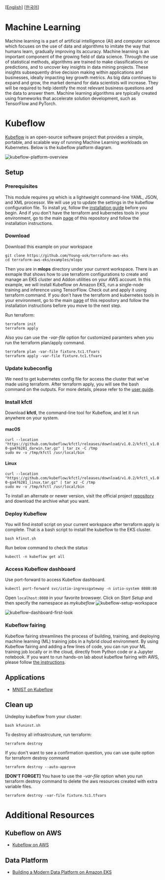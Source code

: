 [[English](README.md)] [[한국어](README.ko.md)]

# Machine Learning
Machine learning is a part of artificial intelligence (AI) and computer science which focuses on the use of data and algorithms to imitate the way that humans learn, gradually improving its accuracy. Machine learning is an important component of the growing field of data science. Through the use of statistical methods, algorithms are trained to make classifications or predictions, and to uncover key insights in data mining projects. These insights subsequently drive decision making within applications and businesses, ideally impacting key growth metrics. As big data continues to expand and grow, the market demand for data scientists will increase. They will be required to help identify the most relevant business questions and the data to answer them. Machine learning algorithms are typically created using frameworks that accelerate solution development, such as TensorFlow and PyTorch.

# Kubeflow
[Kubeflow](https://www.kubeflow.org/) is an open-source software project that provides a simple, portable, and scalable way of running Machine Learning workloads on Kubernetes. Below is the kubeflow platform diagram.

![kubeflow-platform-overview](../../images/kubeflow-platform-overview.png)

## Setup
### Prerequisites
This module requires *yq* which is a lightweight command-line YAML, JSON, and XML processor. We will use *yq* to update the settings in the kubeflow configuration file. To install *yq*, follow the [installation guide](https://github.com/mikefarah/yq#install) before you begin. And if you don't have the terraform and kubernetes tools in your environment, go to the main [page](https://github.com/Young-ook/terraform-aws-eks) of this repository and follow the installation instructions.

### Download
Download this example on your workspace
```
git clone https://github.com/Young-ook/terraform-aws-eks
cd terraform-aws-eks/examples/mlops
```

Then you are in **mlops** directory under your current workspace. There is an exmaple that shows how to use terraform configurations to create and manage an EKS cluster and Addon utilities on your AWS account. In this example, we will install Kubeflow on Amazon EKS, run a single-node training and inference using TensorFlow. Check out and apply it using terraform command. If you don't have the terraform and kubernetes tools in your environment, go to the main [page](https://github.com/Young-ook/terraform-aws-eks) of this repository and follow the installation instructions before you move to the next step.

Run terraform:
```
terraform init
terraform apply
```
Also you can use the *-var-file* option for customized paramters when you run the terraform plan/apply command.
```
terraform plan -var-file fixture.tc1.tfvars
terraform apply -var-file fixture.tc1.tfvars
```

### Update kubeconfig
We need to get kubernetes config file for access the cluster that we've made using terraform. After terraform apply, you will see the bash command on the outputs. For more details, please refer to the [user guide](https://github.com/Young-ook/terraform-aws-eks#generate-kubernetes-config).

### Install kfctl
Download **kfctl**, the command-line tool for Kubeflow, and let it run anywhere on your system.

#### macOS
```
curl --location "https://github.com/kubeflow/kfctl/releases/download/v1.0.2/kfctl_v1.0.2-0-ga476281_darwin.tar.gz" | tar zx -C /tmp
sudo mv -v /tmp/kfctl /usr/local/bin
```
#### Linux
```
curl --location "https://github.com/kubeflow/kfctl/releases/download/v1.0.2/kfctl_v1.0.2-0-ga476281_linux.tar.gz" | tar xz -C /tmp
sudo mv -v /tmp/kfctl /usr/local/bin
```

To install an alternate or newer version, visit the official project [repository](https://github.com/kubeflow/kfctl/tags) and download the archive what you want.

### Deploy Kubeflow
You will find *install* script on your current workspace after terraform apply is complete. That is a bash script to install the kubeflow to the EKS cluster.
```
bash kfinst.sh
```

Run below command to check the status
```
kubectl -n kubeflow get all
```

### Access Kubeflow dashboard
Use port-forward to access Kubeflow dashboard.
```
kubectl port-forward svc/istio-ingressgateway -n istio-system 8080:80
```

Open `localhost:8080` in your favorite browswer. Click on *Start Setup* and then specify the namespace as *mykubeflow*
![kubeflow-setup-workspace](../../images/kubeflow-setup-workspace.png)

![kubeflow-dashboard-first-look](../../images/kubeflow-dashboard-first-look.png)

### Kubeflow fairing
Kubeflow fairing streamlines the process of building, training, and deploying machine learning (ML) training jobs in a hybrid cloud environment. By using Kubeflow fairing and adding a few lines of code, you can run your ML training job locally or in the cloud, directly from Python code or a Jupyter notebook. If you want to run hands-on lab about kubeflow fairing with AWS, please follow [the instructions](https://www.eksworkshop.com/advanced/420_kubeflow/fairing/).

## Applications
- [MNIST on Kubeflow](./apps/README.md#mnist-on-kubeflow)

## Clean up
Undeploy kubeflow from your cluster:
```
bash kfuninst.sh
```

To destroy all infrastrcuture, run terraform:
```
terraform destroy
```

If you don't want to see a confirmation question, you can use quite option for terraform destroy command
```
terraform destroy --auto-approve
```

**[DON'T FORGET]** You have to use the *-var-file* option when you run terraform destroy command to delete the aws resources created with extra variable files.
```
terraform destroy -var-file fixture.tc1.tfvars
```

# Additional Resources
## Kubeflow on AWS
- [Kubeflow on AWS](https://github.com/awslabs/kubeflow-manifests)
## Data Platform
- [Building a Modern Data Platform on Amazon EKS](https://youtu.be/7AHuMNqbR7o)
